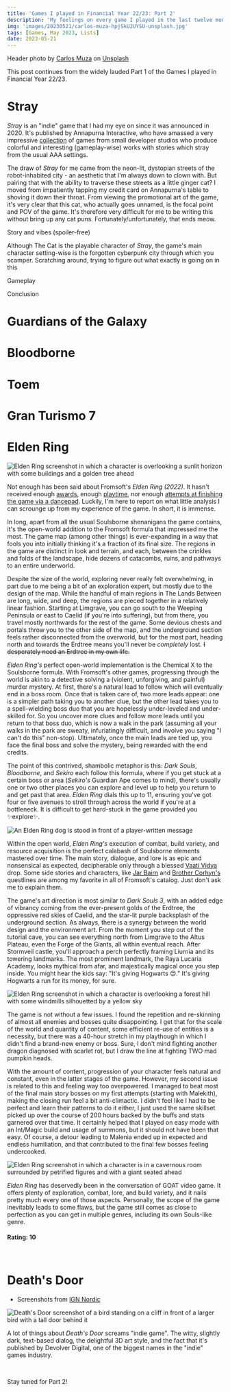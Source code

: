```yaml
---
title: 'Games I played in Financial Year 22/23: Part 2'
description: 'My feelings on every game I played in the last twelve months (Part 2)'
img: 'images/20230521/carlos-muza-hpjSkU2UYSU-unsplash.jpg'
tags: [Games, May 2023, Lists]
date: 2023-05-21
---
```


Header photo by <a href="https://unsplash.com/@kmuza?utm_source=unsplash&utm_medium=referral&utm_content=creditCopyText">Carlos Muza</a> on <a href="https://unsplash.com/photos/hpjSkU2UYSU?utm_source=unsplash&utm_medium=referral&utm_content=creditCopyText">Unsplash</a>

This post continues from the widely lauded <nuxt-link to="/blog">Part 1</nuxt-link> of the Games I played in Financial Year 22/23.

# Stray

_Stray_ is an "indie" game that I had my eye on since it was announced in 2020. It's published by Annapurna Interactive,
who have amassed a very impressive [collection](https://annapurnainteractive.com/en) of games from small developer studios who
produce colorful and interesting (gameplay-wise) works with stories which stray from the usual AAA settings.

The draw of _Stray_ for me came from the neon-lit, dystopian streets of the robot-inhabited city - an aesthetic that I'm
always down to clown with. But pairing that with the ability to traverse these streets as a little ginger cat? I moved from
impatiently tapping my credit card on Annapurna's table to shoving it down their throat. From viewing the promotional art of
the game, it's very clear that this cat, who actually goes unnamed, is the focal point and POV of the game. It's therefore
very difficult for me to be writing this without bring up any cat puns. Fortunately/unfortunately, that ends meow.

Story and vibes (spoiler-free)

Although The Cat is the playable character of _Stray_, the game's main character setting-wise is the forgotten cyberpunk city
through which you scamper. Scratching around, trying to figure out what exactly is going on in this

Gameplay

Conclusion

# Guardians of the Galaxy

# Bloodborne

# Toem

# Gran Turismo 7

# Elden Ring

![Elden Ring screenshot in which a character is overlooking a sunlit horizon with some buildings and a golden tree ahead](/images/20230226/elden-ring-1.jpg)

Not enough has been said about Fromsoft's _Elden Ring (2022)_. It hasn't received enough [awards](https://www.forbes.com/sites/paultassi/2023/01/04/elden-ring-just-passed-the-last-of-us-part-2-in-total-game-of-the-year-awards/?sh=4650588c33e8),
enough [playtime](https://kotaku.com/elden-ring-stats-most-played-2022-fromsoft-quit-malenia-1849932520), nor enough [attempts at finishing the game via a dancepad](https://screenrant.com/elden-ring-weird-boss-challenge-runs-controllers-mods/).
Luckily, I'm here to report on what little analysis I can scrounge up from my experience of the game. In short,
it is immense.

In long, apart from all the usual Soulsborne shenanigans the game contains, it's the open-world addition
to the Fromsoft formula that impressed me the most. The game map (among other things) is ever-expanding in a
way that fools you into initially thinking it's a fraction of its final size. The regions in the game are
distinct in look and terrain, and each, between the crinkles and folds of the landscape, hide dozens of
catacombs, ruins, and pathways to an entire underworld.

Despite the size of the world, exploring never really felt overwhelming, in part due to me being a bit of
an exploration expert, but mostly due to the design of the map. While the handful of main regions in The Lands
Between are long, wide, and deep, the regions are pieced together in a relatively linear fashion. Starting
at Limgrave, you can go south to the Weeping Peninsula or east to Caelid (if you're into suffering), but
from there, you travel mostly northwards for the rest of the game. Some devious chests and portals throw
you to the other side of the map, and the underground section feels rather disconnected from the overworld,
but for the most part, heading north and towards the Erdtree means you'll never be _completely_ lost.
~~I desperately need an Erdtree in my own life.~~

_Elden Ring's_ perfect open-world implementation is the Chemical X to the Soulsborne formula. With Fromsoft's
other games, progressing through the world is akin to a detective solving a (violent, unforgiving, and painful)
murder mystery. At first, there's a natural lead to follow which will eventually end in a boss room. Once
that is taken care of, two more leads appear: one is a simpler path taking you to another clue, but the other
lead takes you to a spell-wielding boss duo that you are hopelessly under-leveled and under-skilled for.
So you uncover more clues and follow more leads until you return to that boss duo, which is now a walk in
the park (assuming all your walks in the park are sweaty, infuriatingly difficult, and involve you saying
"I can't do this" non-stop). Ultimately, once the main leads are tied up, you face the final boss and
solve the mystery, being rewarded with the end credits.

The point of this contrived, shambolic metaphor is this: _Dark Souls_, _Bloodborne_, and _Sekiro_ each
follow this formula, where if you get stuck at a certain boss or area (_Sekiro's_ Guardian Ape comes to mind), there's
usually one or two other places you can explore and level up to help you return to and get past that area.
_Elden Ring_ dials this up to 11, ensuring you've got four or five avenues to stroll through across the world if
you're at a bottleneck. It is difficult to get hard-stuck in the game provided you ✨explore✨.

![An Elden Ring dog is stood in front of a player-written message](/images/20230226/elden-ring-dog.jpg)

Within the open world, _Elden Ring's_ execution of combat, build variety, and resource acquisition
is the perfect calabash of Soulsborne elements mastered over time. The main story, dialogue, and lore
is as epic and nonsensical as expected, decipherable only through a blessed [Vaati Vidya](https://youtu.be/DYDs_Inzkz4) drop.
Some side stories and characters, like [Jar Bairn](https://eldenring.wiki.fextralife.com/Jar+Bairn) and [Brother Corhyn's](https://eldenring.wiki.fextralife.com/Brother+Corhyn) questlines
are among my favorite in all of Fromsoft's catalog. Just don't ask me to explain them.

The game's art direction is most similar to _Dark Souls 3_, with an added edge of vibrancy coming from the
ever-present golds of the Erdtree, the oppressive red skies of Caelid, and the star-lit purple backsplash
of the underground section. As always, there is a synergy between the world design and the environment art. From the
moment you step out of the tutorial cave, you can see everything north from Limgrave to the Altus Plateau, even
the Forge of the Giants, all within eventual reach. After Stormveil castle, you'll approach a perch perfectly
framing Liurnia and its towering landmarks. The most prominent landmark, the Raya Lucaria Academy, looks mythical
from afar, and majestically magical once you step inside. You might hear the kids say: "It's giving Hogwarts 😍."
It's giving Hogwarts a run for its money, for sure.

![Elden Ring screenshot in which a character is overlooking a forest hill with some windmills silhouetted by a yellow sky](/images/20230226/elden-ring-3.jpg)

The game is not without a few issues. I found the repetition and re-skinning of almost all enemies and
bosses quite disappointing. I get that for the scale of the world and quantity of content, some efficient
re-use of entities is a necessity, but there was a 40-hour stretch in my playthough in which I didn't
find a brand-new enemy or boss. Sure, I don't mind fighting another dragon diagnosed with scarlet rot,
but I draw the line at fighting TWO mad pumpkin heads.

With the amount of content, progression of your character feels natural and constant, even in the latter
stages of the game. However, my second issue is related to this and feeling way too overpowered. I managed
to beat most of the final main story bosses on my first attempts (starting with Malekith), making
the closing run feel a bit anti-climactic. I didn't feel like I had to be perfect and learn their patterns
to do it either, I just used the same skillset picked up over the course of 200 hours backed by the
buffs and stats garnered over that time. It certainly helped that I played on easy mode with an Int/Magic
build and usage of summons, but it should not have been that easy. Of course, a detour leading to Malenia
ended up in expected and endless humiliation, and that contributed to the final few bosses feeling
undercooked.

![Elden Ring screenshot in which a character is in a cavernous room surrounded by petrified figures and with a giant seated ahead](/images/20230226/elden-ring-2.jpg)

_Elden Ring_ has deservedly been in the conversation of GOAT video game. It offers plenty of exploration,
combat, lore, and build variety, and it nails pretty much every one of those aspects. Personally, the scope
of the game inevitably leads to some flaws, but the game still comes as close to perfection as you can get
in multiple genres, including its own Souls-like genre.

#### Rating: 10

<br />

# Death's Door

* Screenshots from [IGN Nordic](https://nordic.ign.com/deaths-door/48202/gallery/deaths-door-screenshots?p=1)

![Death's Door screenshot of a bird standing on a cliff in front of a larger bird with a tall door behind it](/images/20230226/deaths-door-1.webp)

A lot of things about _Death's Door_ screams "indie game". The witty, slightly dark, text-based dialog, the delightful
3D art style, and the fact that it's published by Devolver Digital, one of the biggest names in the "indie"
games industry.

<br />

Stay tuned for Part 2!
